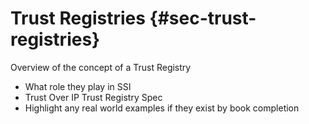 # Trust Registries {#sec-trust-registries}

Overview of the concept of a Trust Registry

- What role they play in SSI
- Trust Over IP Trust Registry Spec
- Highlight any real world examples if they exist by book completion